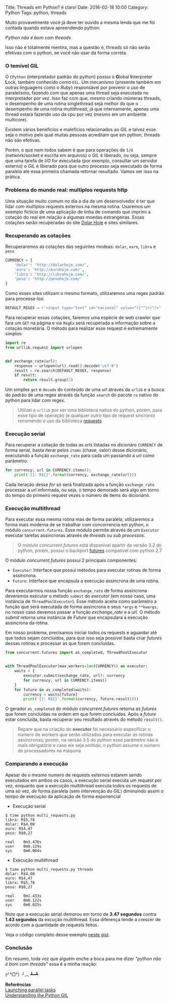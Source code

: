 Title: Threads em Python? é claro!
Date: 2016-02-18 10:00
Category: Python
Tags: python, threads

Muito provavelmente você já deve ter ouvido a mesma lenda que me foi contada quando estava apreendendo python:

_Python não é bom com threads_

Isso não é totalmente mentira, mas a questão é, threads só não serão efetivas com o python, se você não usar da forma correta.

<!-- more -->

### O temível GIL
O `CPython` (interpretador padrão do python) possui o **G**lobal **I**nterpreter **L**ock, também conhecido como `GIL`.
Um mecanismo (presente também em outras linguagens como o _Ruby_) responsável por prevenir o uso de paralelismo, fazendo com que apenas uma thread seja executada no interpretador por vez.
Isso faz com que, mesmo criando inúmeras threads, o desempenho de uma rotina singlethread sejá melhor do que o desempenho de uma rotina multithread, já que internamente, apenas uma thread estará fazendo uso da cpu por vez (mesmo em um ambiente multicore).

Existem vários beneficios e malefícios relacionados ao _GIL_ e talvez esse seja o motivo pelo qual muitas pessoas acreditam que em python, threads não são efetivas.

Porém, o que nem todos sabem é que para operações de `I/O` (network/socket e escrita em arquivos) o _GIL_ é liberado, ou seja, sempre que uma tarefa de _I/O_ for executada (por exemplo, consultar um servidor externo) o _GIL_ é liberado para que outro processo seja executado de forma paralela até essa primeira chamada retornar resultado.
Vamos ver isso na prática.

### Problema do mundo real: multiplos requests http
Uma situação muito comum no dia a dia de um desenvolvedor é ter que lidar com multiplos requests externos na mesma rotina.
Usaremos um exemplo ficticio de uma aplicação de linha de comando que imprimi a cotação do real em relação a algumas moedas estrangeiras.
Essas cotações serão recuperadas do site [Dolar Hoje](http://dolarhoje.com/) e sites similares.

### Recuperando as cotações
Recuperaremos as cotações das seguintes modeas: `dolar`, `euro`, `libra` e `peso`

```python
CURRENCY = {
    'dolar': 'http://dolarhoje.com/',
    'euro': 'http://eurohoje.com/',
    'libra': 'http://librahoje.com/',
    'peso': 'http://pesohoje.com/'
}
```

Como esses sites utilizam o mesmo formato, utilizaremos uma regex padrão para processa-los:

```python
DEFAULT_REGEX = r'<input type="text" id="nacional" value="([^"]+)"/>'
```

Para recuperar essas cotações, faremos uma espécie de web crawler que fara um `GET` na página e via `RegEx` será recuperada a informação sobre a cotação monetária.
O método para realizar esse request é extremamente simples:

```python
import re
from urllib.request import urlopen


def exchange_rate(url):
    response = urlopen(url).read().decode('utf-8')
    result = re.search(DEFAULT_REGEX, response)
    if result:
        return result.group(1)
```

Um simples `get` e `decode` do conteúdo de uma url através da `urlib` e a busca do padrão de uma regex através da função `search` do pacote `re` nativo do python para lidar com regex. <br>

> Utilizei a `urllib` por ser uma biblioteca nativa do python, porém, para esse tipo de operação (e qualquer outro tipo de request sincrono) recomendo o uso da bibliotéca [requests](http://docs.python-requests.org/en/master/)

### Execução serial
Para recuperar a cotação de todas as urls listadas no dicionáro `CURRENCY` de forma serial, basta iterar pelos `items` (chave, valor) desse dicionário, executando a função `exchange_rate` para cada um passando a url como parâmetro.

```python
for currency, url in CURRENCY.items():
    print('{}: R${}'.format(currency, exchange_rate(url)))
```

Cada iteração desse _for_ só será finalizada após a função `exchange_rate` processar a url informada, ou seja, o tempo demorado será algo em torno do tempo do primeiro request vezes o número de items do dicionário.

### Execução multithread
Para executar essa mesma rotina mas de forma paralela, utilizaremos a forma mais moderna de se trabalhar com concorrencia em python, o módulo `concurrent.futures`.
Esse módulo permite através de um `Executor` executar tarefas assincronas através de _threads_ ou _sub processos_.

> O módulo _concurrent.futures_ está disponivel apartir da versão 3.2 do python, porém, possui o backport [futures](https://pypi.python.org/pypi/futures) compatível com python 2.7

O módulo _concurrent.futures_ possuí 2 principais componentes:

* `Executor`: Interface que possui métodos para executar rotinas de forma assincrona.
* `Future`: Interface que encapsula a execução assincrona de uma rotina.

Para executarmos nossa função `exchange_rate` de forma assincrona deveremos executar o método `submit` do _executor_ (em nosso caso, uma instância de `ThreadPoolExecutor`).
Esse método aceita como parâmetro a função que será executada de forma assincrona e seus `*args` e `**kwargs`, no nosso caso devemos passar a função _exchange_rate_ e a _url_.
O método _submit_ retorna uma instância de _Future_ que encapsulara a execução assincrona da rotina.

Em nosso problema, precisamos iniciar todos os requests e aguardar até que todos sejam concluídos, para que isso seja possível basta criar _futures_ dessas rotinas e processar as que forem concluídas.

```python
from concurrent.futures import as_completed, ThreadPoolExecutor


with ThreadPoolExecutor(max_workers=len(CURRENCY)) as executor:
    waits = {
        executor.submit(exchange_rate, url): currency
        for currency, url in CURRENCY.items()
    }
    for future in as_completed(waits):
        currency = waits[future]
        print('{}: R${}'.format(currency, future.result()))
```
O gerador `as_completed` do módulo _concurrent.futures_ retorna as _futures_ que forem concluídas na ordem em que forem concluídas.
Após a _future_ estar concluída, basta recuperar seu resultado através do método `result()`.

> Repare que na criação do **executor** foi necessário especificar o número de workers que serão utilizados para executar as rotinas assincronas, porém, na versão 3.5 do python esse parâmetro não é mais obrigatório e caso ele seja omitido, o python assume o número de processadores na máquina

### Comparando a execução
Apesar de o mesmo numero de requests externos estarem sendo executados em ambos os casos, a execução serial executa um request por vez, enquanto que a execução multithread executa todos os requests de uma só vez, de forma paralela (sem intervenção do _GIL_) diminuindo assim o tempo de execução da aplicação de forma exponencial

* Execução serial
```
$ time python multi_requests.py
libra: R$5,78
dolar: R$4,00
euro: R$4,47
peso: R$0,27

real	0m3.476s
user	0m0.129s
sys	    0m0.004s
```
* Execução multithread
```
$ time python multi_requests.py threads
dolar: R$4,00
euro: R$4,47
libra: R$5,78
peso: R$0,27

real	0m1.433s
user	0m0.122s
sys	    0m0.025s
```
Note que a execução serial demorou em torno de **3.47 segundos** contra **1.43 segundos** da excução multithread.
Essa diferença tende a crescer de acordo com a quantidade de requests feitos.

Veja o código completo desse exemplo [neste gist](https://gist.github.com/drgarcia1986/2a5d283b0d279ea96c26).

### Conclusão

Em resumo, toda vez que alguém enche a boca para me dizer _"python não é bom com threads"_ essa é a minha reação:

(╯°□°）╯︵ ┻━┻

**Referências**<br>
[Launching parallel tasks](https://docs.python.org/3/library/concurrent.futures.html)<br>
[Understanding the Python GIL](http://www.dabeaz.com/python/UnderstandingGIL.pdf)<br>
